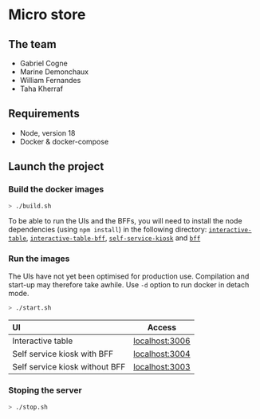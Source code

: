  # Micro store

## The team
* Gabriel Cogne
* Marine Demonchaux
* William Fernandes
* Taha Kherraf

## Requirements
* Node, version 18
* Docker & docker-compose

## Launch the project
### Build the docker images
```zsh
> ./build.sh
```

To be able to run the UIs and the BFFs, you will need to install the node dependencies (using `npm install`) in the following directory:
[`interactive-table`](./interactive-table/), [`interactive-table-bff`](./interactive-table-bff/), [`self-service-kiosk`](./self-service-kiosk/) and [`bff`](./bff/)

### Run the images
The UIs have not yet been optimised for production use. Compilation and start-up may therefore take awhile. Use `-d` option to run docker in detach mode.
```zsh
> ./start.sh
```

| UI                             |                  Access                 |
|:-------------------------------|:---------------------------------------:|
| Interactive table              | [localhost:3006](http://localhost:3006) |
| Self service kiosk with BFF    | [localhost:3004](http://localhost:3004) |
| Self service kiosk without BFF | [localhost:3003](http://localhost:3003) |

### Stoping the server
```zsh
> ./stop.sh
```
